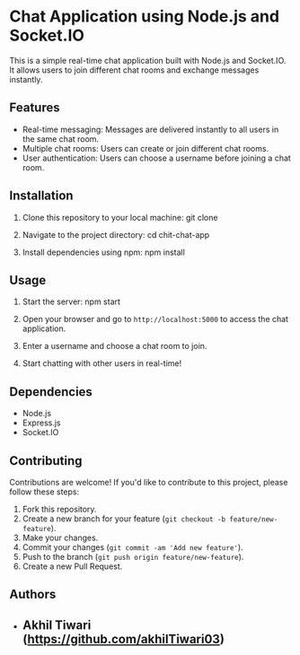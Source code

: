 # Chat Application using Node.js and Socket.IO

This is a simple real-time chat application built with Node.js and Socket.IO. It allows users to join different chat rooms and exchange messages instantly.

## Features

- Real-time messaging: Messages are delivered instantly to all users in the same chat room.
- Multiple chat rooms: Users can create or join different chat rooms.
- User authentication: Users can choose a username before joining a chat room.

## Installation

1. Clone this repository to your local machine:
    git clone <repository-url>

2. Navigate to the project directory:
    cd chit-chat-app
   
4. Install dependencies using npm:
    npm install

## Usage

1. Start the server:
    npm start
   
3. Open your browser and go to `http://localhost:5000` to access the chat application.

4. Enter a username and choose a chat room to join.

5. Start chatting with other users in real-time!

## Dependencies

- Node.js
- Express.js
- Socket.IO

## Contributing

Contributions are welcome! If you'd like to contribute to this project, please follow these steps:

1. Fork this repository.
2. Create a new branch for your feature (`git checkout -b feature/new-feature`).
3. Make your changes.
4. Commit your changes (`git commit -am 'Add new feature'`).
5. Push to the branch (`git push origin feature/new-feature`).
6. Create a new Pull Request.
   

## Authors

- ## Akhil Tiwari (https://github.com/akhilTiwari03)
